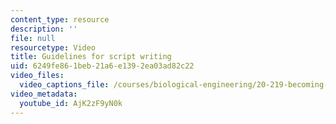 ```yaml
---
content_type: resource
description: ''
file: null
resourcetype: Video
title: Guidelines for script writing
uid: 6249fe86-1beb-21a6-e139-2ea03ad82c22
video_files:
  video_captions_file: /courses/biological-engineering/20-219-becoming-the-next-bill-nye-writing-and-hosting-the-educational-show-january-iap-2015/day-3-storytellers-toolkit-pt.-1/copy_of_day-3-part-1/AjK2zF9yN0k.vtt
video_metadata:
  youtube_id: AjK2zF9yN0k
---
```

